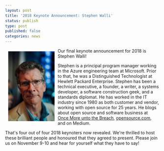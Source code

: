 ```yaml
---
layout: post
title: '2018 Keynote Announcement: Stephen Walli'
status: publish
type: post
published: false
categories: news
---
```


<img src="/img/posts/2018_Keynote_Stephen.jpg" style="float:left; margin:10px;width:30%;" />

Our final keynote announcement for 2018 is Stephen Walli!

Stephen is a principal program manager working in the Azure engineering team at Microsoft. Prior to that, he was a Distinguished Technologist at Hewlett Packard Enterprise. Stephen has been a technical executive, a founder, a writer, a systems developer, a software construction geek, and a standards diplomat. He has worked in the IT industry since 1980 as both customer and vendor, working with open source for 25 years. He blogs about open source and software business at [Once More unto the Breach](http://stephesblog.blogs.com/), [opensource.com](https://opensource.com), and on Medium.

That's four out of four 2018 keynoters now revealed. We're thrilled to host these brilliant people and honoured that they agreed to present. Please join us on November 9-10 and hear for yourself what they have to say!
